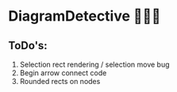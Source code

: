 # DiagramDetective 🕵🏾‍♀️

## ToDo's:
1. Selection rect rendering / selection move bug
2. Begin arrow connect code
3. Rounded rects on nodes
